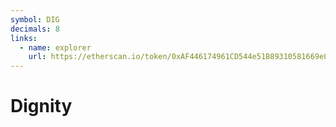 ```yaml
---
symbol: DIG
decimals: 8
links:
  - name: explorer
    url: https://etherscan.io/token/0xAF446174961CD544e51B89310581669e8FC00D16
---
```


# Dignity
